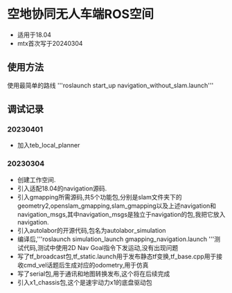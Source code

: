 # 空地协同无人车端ROS空间
 - 适用于18.04
 - mtx首次写于20240304

## 使用方法
使用最简单的路线
'''roslaunch start_up navigation_without_slam.launch'''


## 调试记录
### 20230401
 - 加入teb_local_planner

### 20230304
 - 创建工作空间.
 - 引入适配18.04的navigation源码.
 - 引入gmapping所需源码,共5个功能包,分别是slam文件夹下的geometry2,openslam_gmapping,slam_gmapping以及上述navigation和navigation_msgs,其中navigation_msgs是独立于navigation的包,我把它放入navigation.
 - 引入autolabor的开源代码,包名为autolabor_simulation
 - 编译后,'''roslaunch simulation_launch gmapping_navigation.launch '''测试代码,测试中使用2D Nav Goal指令下发运动,没有出现问题
 - 写了tf_broadcast包,tf_static.launch用于发布静态tf变换,tf_base.cpp用于接收cmd_vel话题后生成对应的odometry,用于仿真
 - 写了serial包,用于通讯和地图转换发布,这个将在后续完成
 - 引入x1_chassis包,这个是速宇动力x1的底盘驱动包
